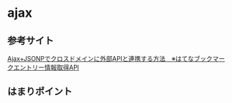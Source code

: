 ajax
======================

参考サイト
------
[Ajax+JSONPでクロスドメインに外部APIと連携する方法　※はてなブックマークエントリー情報取得API](http://kinformationtechnology.hatenablog.com/entry/2013/12/19/021937 "")


はまりポイント
------



